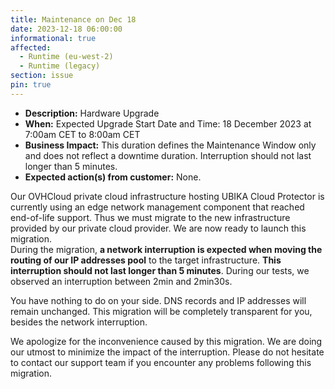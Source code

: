 ```yaml
---
title: Maintenance on Dec 18
date: 2023-12-18 06:00:00
informational: true
affected:
  - Runtime (eu-west-2)
  - Runtime (legacy)
section: issue
pin: true
---
```


* **Description:** Hardware Upgrade
* **When:** Expected Upgrade Start Date and Time: 18 December 2023 at 7:00am CET to 8:00am CET
* **Business Impact:** This duration defines the Maintenance Window only and does not reflect a downtime duration. Interruption should not last longer than 5 minutes.
* **Expected action(s) from customer:** None.

Our OVHCloud private cloud infrastructure hosting UBIKA Cloud Protector is currently using an edge network management component that reached end-of-life support. Thus we must migrate to the new infrastructure provided by our private cloud provider. We are now ready to launch this migration.  
During the migration, **a network interruption is expected when moving the routing of our IP addresses pool** to the target infrastructure. **This interruption should not last longer than 5 minutes**. During our tests, we observed an interruption between 2min and 2min30s.

You have nothing to do on your side. DNS records and IP addresses will remain unchanged. This migration will be completely transparent for you, besides the network interruption.

We apologize for the inconvenience caused by this migration. We are doing our utmost to minimize the impact of the interruption. Please do not hesitate to contact our support team if you encounter any problems following this migration.
